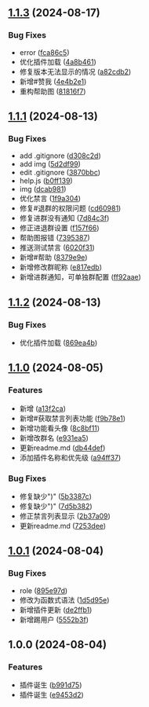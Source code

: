 ## [1.1.3](https://github.com/Circle-money-run/karin-plugin-group/compare/v1.1.2...v1.1.3) (2024-08-17)


### Bug Fixes

* error ([fca86c5](https://github.com/Circle-money-run/karin-plugin-group/commit/fca86c59e5bdc11086b46be6ab1c80278f4f109c))
* 优化插件加载 ([4a8b461](https://github.com/Circle-money-run/karin-plugin-group/commit/4a8b4611cf43cf2fd39336956f8e011ff9239fde))
* 修复版本无法显示的情况 ([a82cdb2](https://github.com/Circle-money-run/karin-plugin-group/commit/a82cdb25b5a0f9bb3c7c9942b8a0b0073e512b37))
* 新增#赞我 ([4e4b2e1](https://github.com/Circle-money-run/karin-plugin-group/commit/4e4b2e15a6a560a3d18ce061f643e4e745ed3e8e))
* 重构帮助图 ([81816f7](https://github.com/Circle-money-run/karin-plugin-group/commit/81816f7751511b4848ecfa413316c932f05617c7))

## [1.1.1](https://github.com/Circle-money-run/karin-plugin-group/compare/v1.1.0...v1.1.1) (2024-08-13)


### Bug Fixes

* add .gitignore ([d308c2d](https://github.com/Circle-money-run/karin-plugin-group/commit/d308c2d41dd66922367fa1b40c76c12b4080ebdd))
* add img ([5d2df99](https://github.com/Circle-money-run/karin-plugin-group/commit/5d2df99d3af6b9ea153d732793425bd946d030ef))
* edit .gitignore ([3870bbc](https://github.com/Circle-money-run/karin-plugin-group/commit/3870bbcdb6b5895b7960ee08e283d3b036136c21))
* help.js ([b0ff139](https://github.com/Circle-money-run/karin-plugin-group/commit/b0ff13916b3ac6ad8c2158c28661fbbfd8c617b1))
* img ([dcab981](https://github.com/Circle-money-run/karin-plugin-group/commit/dcab9815a11b90683fcc020a5d48a6cb78ad2c81))
* 优化禁言 ([1f9a304](https://github.com/Circle-money-run/karin-plugin-group/commit/1f9a30468e205a92a4405ff5c3ed515fc4ebb80d))
* 修复#退群的权限问题 ([cd60981](https://github.com/Circle-money-run/karin-plugin-group/commit/cd60981bdbbba5866809695031c4e1a8cdabdc69))
* 修复进群没有通知 ([7d84c3f](https://github.com/Circle-money-run/karin-plugin-group/commit/7d84c3f406d9baee37ccfa02d54a567779002312))
* 修正进退群设置 ([f157f66](https://github.com/Circle-money-run/karin-plugin-group/commit/f157f668e18ae2ebee949b5f6a7c9db893f6cdbb))
* 帮助图报错 ([7395387](https://github.com/Circle-money-run/karin-plugin-group/commit/73953876b2612dec79a1968aef1336f332f80b1e))
* 推送测试禁言 ([6020f31](https://github.com/Circle-money-run/karin-plugin-group/commit/6020f31dbb748b6f9a192acbf6d8bbccc71c7318))
* 新增#帮助 ([8379e9e](https://github.com/Circle-money-run/karin-plugin-group/commit/8379e9ed2d76bb821e8af44664849fefcf77d026))
* 新增修改群昵称 ([e817edb](https://github.com/Circle-money-run/karin-plugin-group/commit/e817edbdf4d48e71a16a9afbfd2e777f1f3e6b46))
* 新增进群通知，可单独群配置 ([ff92aae](https://github.com/Circle-money-run/karin-plugin-group/commit/ff92aae8859080042810687060ba5f3f7329a9f8))

## [1.1.2](https://github.com/Circle-money-run/karin-plugin-group/compare/v1.1.1...v1.1.2) (2024-08-13)


### Bug Fixes

* 优化插件加载 ([869ea4b](https://github.com/Circle-money-run/karin-plugin-group/commit/869ea4b6232e6b72c89002a06149759f5489a695))



## [1.1.0](https://github.com/Circle-money-run/karin-plugin-group/compare/v1.0.1...v1.1.0) (2024-08-05)


### Features

* 新增 ([a13f2ca](https://github.com/Circle-money-run/karin-plugin-group/commit/a13f2ca0153bcf692cb55ac9d196a40b3c8b0810))
* 新增#获取禁言列表功能 ([f9b78e1](https://github.com/Circle-money-run/karin-plugin-group/commit/f9b78e10ec6f8a6cf904b1ef3111dc48b6896290))
* 新增功能看头像 ([8c8bf11](https://github.com/Circle-money-run/karin-plugin-group/commit/8c8bf11f6219747d841ba1443cd21de78a3cf842))
* 新增改群名 ([e931ea5](https://github.com/Circle-money-run/karin-plugin-group/commit/e931ea5f720a51c61462f2b0367e773e2cd9555b))
* 更新readme.md ([db44def](https://github.com/Circle-money-run/karin-plugin-group/commit/db44deff6a24f5732cac3a0d65383bd197e35eab))
* 添加插件名称和优先级 ([a94ff37](https://github.com/Circle-money-run/karin-plugin-group/commit/a94ff37a3ddd32381ce2c74ec6d3835cd1d613d4))


### Bug Fixes

* 修复缺少")" ([5b3387c](https://github.com/Circle-money-run/karin-plugin-group/commit/5b3387c2ff7c43717bfd032db3d9ad60b990869b))
* 修复缺少")" ([7d5b382](https://github.com/Circle-money-run/karin-plugin-group/commit/7d5b3821a2cfa985e6fdab5e423d6bc2c53518af))
* 修正禁言列表显示 ([2b37a09](https://github.com/Circle-money-run/karin-plugin-group/commit/2b37a0990efba18ce76b3aee3e384982308feba5))
* 更新readme.md ([7253dee](https://github.com/Circle-money-run/karin-plugin-group/commit/7253dee388448f00e2edb5ee88f40cdf24180b87))

## [1.0.1](https://github.com/Circle-money-run/karin-plugin-group/compare/v1.0.0...v1.0.1) (2024-08-04)


### Bug Fixes

* role ([895e97d](https://github.com/Circle-money-run/karin-plugin-group/commit/895e97d0a090bd67d2a0b9cdc36dac76a6d0356b))
* 修改为函数式语法 ([1d5d95e](https://github.com/Circle-money-run/karin-plugin-group/commit/1d5d95edf6e9196fe4fff0d2d39089bd4309bbfb))
* 新增插件更新 ([de2ffb1](https://github.com/Circle-money-run/karin-plugin-group/commit/de2ffb159c476c2f9e7f629e26771745088c72c9))
* 新增踢用户 ([5552b3f](https://github.com/Circle-money-run/karin-plugin-group/commit/5552b3f7bb76b23908875a7a5d8645c1f563c85c))

## 1.0.0 (2024-08-04)


### Features

* 插件诞生 ([b991d75](https://github.com/Circle-money-run/karin-plugin-Group/commit/b991d755f51eb9aa9e67b081c1e3706308605c67))
* 插件诞生 ([e9453d2](https://github.com/Circle-money-run/karin-plugin-Group/commit/e9453d2945be800543f0f83aa79c03b7ab38b935))
